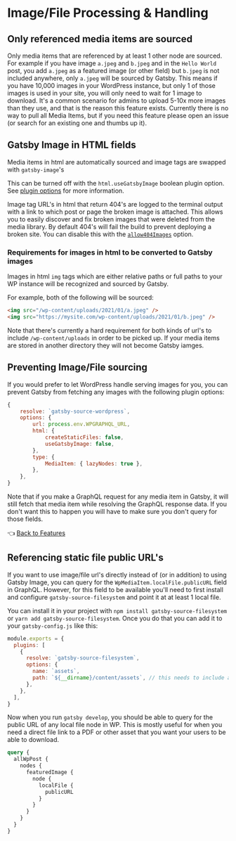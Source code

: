 # Image/File Processing & Handling

## Only referenced media items are sourced

Only media items that are referenced by at least 1 other node are sourced. For example if you have image `a.jpeg` and `b.jpeg` and in the `Hello World` post, you add `a.jpeg` as a featured image (or other field) but `b.jpeg` is not included anywhere, only `a.jpeg` will be sourced by Gatsby.
This means if you have 10,000 images in your WordPress instance, but only 1 of those images is used in your site, you will only need to wait for 1 image to download. It's a common scenario for admins to upload 5-10x more images than they use, and that is the reason this feature exists. Currently there is no way to pull all Media Items, but if you need this feature please open an issue (or search for an existing one and thumbs up it).

## Gatsby Image in HTML fields

Media items in html are automatically sourced and image tags are swapped with `gatsby-image`'s

This can be turned off with the `html.useGatsbyImage` boolean plugin option. See [plugin options](../plugin-options.md#html.usegatsbyimage-boolean) for more information.

Image tag URL's in html that return 404's are logged to the terminal output with a link to which post or page the broken image is attached.
This allows you to easily discover and fix broken images that were deleted from the media library.
By default 404's will fail the build to prevent deploying a broken site. You can disable this with the [`allow404Images`](../plugin-options.md#productionallow404images-boolean) option.

### Requirements for images in html to be converted to Gatsby images

Images in html `img` tags which are either relative paths or full paths to your WP instance will be recognized and sourced by Gatsby.

For example, both of the following will be sourced:

```html
<img src="/wp-content/uploads/2021/01/a.jpeg" />
<img src="https://mysite.com/wp-content/uploads/2021/01/b.jpeg" />
```

Note that there's currently a hard requirement for both kinds of url's to include `/wp-content/uploads` in order to be picked up. If your media items are stored in another directory they will not become Gatsby iamges.

## Preventing Image/File sourcing

If you would prefer to let WordPress handle serving images for you, you can prevent Gatsby from fetching any images with the following plugin options:

```js
{
    resolve: `gatsby-source-wordpress`,
    options: {
        url: process.env.WPGRAPHQL_URL,
        html: {
            createStaticFiles: false,
            useGatsbyImage: false,
        },
        type: {
            MediaItem: { lazyNodes: true },
        },
    },
}
```

Note that if you make a GraphQL request for any media item in Gatsby, it will still fetch that media item while resolving the GraphQL response data.
If you don't want this to happen you will have to make sure you don't query for those fields.

:point_left: [Back to Features](./index.md)

## Referencing static file public URL's

If you want to use image/file url's directly instead of (or in addition) to using Gatsby Image, you can query for the `WpMediaItem.localFile.publicURL` field in GraphQL.
However, for this field to be available you'll need to first install and configure `gatsby-source-filesystem` and point it at at least 1 local file.

You can install it in your project with `npm install gatsby-source-filesystem` or `yarn add gatsby-source-filesystem`. Once you do that you can add it to your `gatsby-config.js` like this:

```js
module.exports = {
  plugins: [
    {
      resolve: `gatsby-source-filesystem`,
      options: {
        name: `assets`,
        path: `${__dirname}/content/assets`, // this needs to include a path with at least 1 file
      },
    },
  ],
}
```

Now when you run `gatsby develop`, you should be able to query for the public URL of any local file node in WP.
This is mostly useful for when you need a direct file link to a PDF or other asset that you want your users to be able to download.

```graphql
query {
  allWpPost {
    nodes {
      featuredImage {
        node {
          localFile {
            publicURL
          }
        }
      }
    }
  }
}
```
